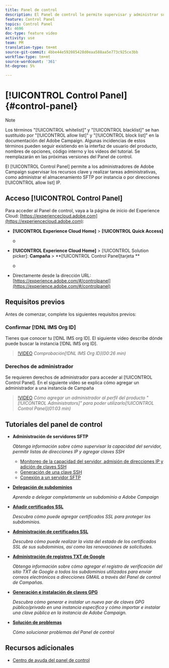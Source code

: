 ```yaml
---
title: Panel de control
description: El Panel de control le permite supervisar y administrar su almacenamiento SFTP por instancia y permitir listas de direcciones IP.
feature: Control Panel
topics: Control Panel
kt: 4696
doc-type: feature video
activity: use
team: PM
translation-type: tm+mt
source-git-commit: 4bbe44e592085428d0eaa588aa5e773c925ce3bb
workflow-type: tm+mt
source-wordcount: '361'
ht-degree: 5%

---
```



# [!UICONTROL Control Panel] {#control-panel}

>[!NOTE]
>
>Los términos &quot;[!UICONTROL whitelist]&quot; y &quot;[!UICONTROL blacklist]&quot; se han sustituido por &quot;[!UICONTROL allow list]&quot; y &quot;[!UICONTROL block list]&quot; en la documentación del Adobe Campaign. Algunas incidencias de estos términos pueden seguir existiendo en la interfaz de usuario del producto, nombres de opciones, código interno y los vídeos del tutorial. Se reemplazarán en las próximas versiones del Panel de control.

El [!UICONTROL Control Panel] permite a los administradores de Adobe Campaign supervisar los recursos clave y realizar tareas administrativas, como administrar el almacenamiento SFTP por instancia o por direcciones [!UICONTROL allow list] IP.

## Acceso [!UICONTROL Control Panel]

Para acceder al Panel de control, vaya a la página de inicio del Experience Cloud: [https://experiencecloud.adobe.com](https://experiencecloud.adobe.com):

* **[!UICONTROL Experience Cloud Home]** > **[!UICONTROL Quick Access]**

   o
* **[!UICONTROL Experience Cloud Home]**  > [!UICONTROL Solution picker]: **Campaña** > **[!UICONTROL Control Panel]tarjeta **

   o

* Directamente desde la dirección URL: [https://experience.adobe.com/#/controlpanel](https://experience.adobe.com/#/controlpanel)

## Requisitos previos

Antes de comenzar, complete los siguientes requisitos previos:

### Confirmar [!DNL IMS Org ID]

Tienes que conocer tu [!DNL IMS org ID]. El siguiente vídeo describe dónde puede buscar la instancia [!DNL IMS org ID].

>[!VIDEO](https://video.tv.adobe.com/v/27183?quality=12)
*Comprobación[!DNL IMS Org ID](00:26 min)*

### Derechos de administrador

Se requieren derechos de administrador para acceder al [!UICONTROL Control Panel].
En el siguiente vídeo se explica cómo agregar un administrador a una instancia de Campaña

>[!VIDEO](https://video.tv.adobe.com/v/27147?quality=12)
*Cómo agregar un administrador al perfil del producto &quot;[!UICONTROL Administrators]&quot; para poder utilizarlo[!UICONTROL Control Panel](01:03 min)*

## Tutoriales del panel de control

* **Administración de servidores SFTP**

   *Obtenga información sobre cómo supervisar la capacidad del servidor, permitir listas de direcciones IP y agregar claves SSH*

   * [Monitoreo de la capacidad del servidor, admisión de direcciones IP y adición de claves SSH](/help/administrating/control-panel/monitoring-server-capacity-allow-listing-adding-ssh-key.md)
   * [Generación de una clave SSH](/help/administrating/control-panel/generate-ssh-key.md)
   * [Conexión a un servidor SFTP](/help/administrating/control-panel/connect-to-sftp-server.md)
* **[Delegación de subdominios](/help/administrating/control-panel/subdomain-delegation.md)**

   *Aprenda a delegar completamente un subdominio a Adobe Campaign*
* **[Añadir certificados SSL](/help/administrating/control-panel/adding-ssl-certificates.md)**

   *Descubra cómo puede agregar certificados SSL para proteger los subdominios.*
* **[Administración de certificados SSL](/help/administrating/control-panel/managing-ssl-certificates.md)**

   *Descubra cómo puede realizar la vista del estado de los certificados SSL de sus subdominios, así como las renovaciones de solicitudes.*
* **[Administración de registros TXT de Google](/help/administrating/control-panel/google-txt-record-management.md)**

   *Obtenga información sobre cómo agregar el registro de verificación del sitio TXT de Google a todos los subdominios utilizados para enviar correos electrónicos a direcciones GMAIL a través del Panel de control de Campañas.*

* **[Generación e instalación de claves GPG](/help/administrating/control-panel/generating-and-installing-gpg-keys.md)**

   *Descubra cómo generar e instalar un nuevo par de claves GPG público/privado en una instancia específica y cómo importar e instalar una clave pública en la instancia de Adobe Campaign.*

* **[Solución de problemas](/help/administrating/control-panel/trouble-shooting.md)**

   *Cómo solucionar problemas del Panel de control*

## Recursos adicionales

* [Centro de ayuda del panel de control](https://docs.adobe.com/content/help/es-ES/control-panel/using/control-panel-home.html)

